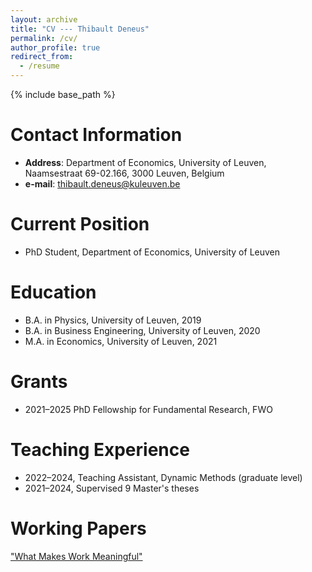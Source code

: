 ```yaml
---
layout: archive
title: "CV --- Thibault Deneus"
permalink: /cv/
author_profile: true
redirect_from:
  - /resume
---
```


{% include base_path %}

Contact Information
======
* **Address**: Department of Economics, University of Leuven, Naamsestraat 69-02.166, 3000 Leuven, Belgium
* **e-mail**: thibault.deneus@kuleuven.be

Current Position
======
* PhD Student, Department of Economics, University of Leuven


Education
======
* B.A. in Physics, University of Leuven, 2019
* B.A. in Business Engineering, University of Leuven, 2020
* M.A. in Economics, University of Leuven, 2021



Grants
======
* 2021–2025 PhD Fellowship for Fundamental Research, FWO

Teaching Experience
======
* 2022–2024, Teaching Assistant, Dynamic Methods (graduate level)
* 2021–2024, Supervised 9 Master's theses




Working Papers
======

["What Makes Work Meaningful"](/files/Workmeaning.pdf) 
